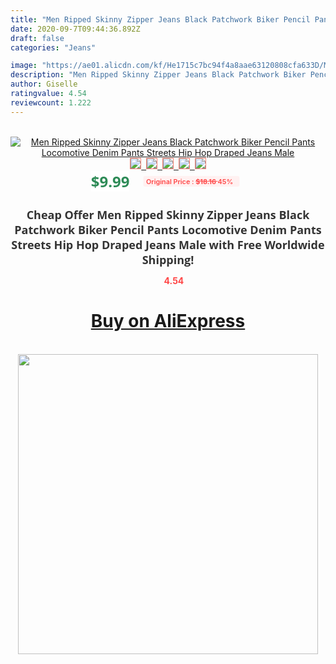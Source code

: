 ```yaml
---
title: "Men Ripped Skinny Zipper Jeans Black Patchwork Biker Pencil Pants Locomotive Denim Pants Streets Hip Hop Draped Jeans Male"
date: 2020-09-7T09:44:36.892Z
draft: false
categories: "Jeans"

image: "https://ae01.alicdn.com/kf/He1715c7bc94f4a8aae63120808cfa633D/Men-Ripped-Skinny-Zipper-Jeans-Black-Patchwork-Biker-Pencil-Pants-Locomotive-Denim-Pants-Streets-Hip-Hop.jpg"
description: "Men Ripped Skinny Zipper Jeans Black Patchwork Biker Pencil Pants Locomotive Denim Pants Streets Hip Hop Draped Jeans Male"
author: Giselle
ratingvalue: 4.54
reviewcount: 1.222
---
```

<br>
<div style="text-align: center;">
<a href="https://s.click.aliexpress.com/e/_A85uj3" target="_blank" rel="nofollow noopener noreferrer"><img alt="Men Ripped Skinny Zipper Jeans Black Patchwork Biker Pencil Pants Locomotive Denim Pants Streets Hip Hop Draped Jeans Male" class="magnifier-image" src="https://ae01.alicdn.com/kf/He1715c7bc94f4a8aae63120808cfa633D/Men-Ripped-Skinny-Zipper-Jeans-Black-Patchwork-Biker-Pencil-Pants-Locomotive-Denim-Pants-Streets-Hip-Hop.jpg_640x640.jpg">
<br>
<img style="border:1px solid salmon" src="https://ae01.alicdn.com/kf/He1715c7bc94f4a8aae63120808cfa633D/Men-Ripped-Skinny-Zipper-Jeans-Black-Patchwork-Biker-Pencil-Pants-Locomotive-Denim-Pants-Streets-Hip-Hop.jpg_120x120.jpg">&nbsp;&nbsp;<img style="border:1px solid salmon" src="https://ae01.alicdn.com/kf/H893c4482dce84f2f85b9802fee41af92m/Men-Ripped-Skinny-Zipper-Jeans-Black-Patchwork-Biker-Pencil-Pants-Locomotive-Denim-Pants-Streets-Hip-Hop.png_120x120.jpg">&nbsp;&nbsp;<img style="border:1px solid salmon" src="https://ae01.alicdn.com/kf/Ha854d6c5188048ef8cb94a83349685af5/Men-Ripped-Skinny-Zipper-Jeans-Black-Patchwork-Biker-Pencil-Pants-Locomotive-Denim-Pants-Streets-Hip-Hop.png_120x120.jpg">&nbsp;&nbsp;<img style="border:1px solid salmon" src="https://ae01.alicdn.com/kf/Hb97ca13596554c5da16d797d7a91fe89Z/Men-Ripped-Skinny-Zipper-Jeans-Black-Patchwork-Biker-Pencil-Pants-Locomotive-Denim-Pants-Streets-Hip-Hop.jpg_120x120.jpg">&nbsp;&nbsp;<img style="border:1px solid salmon" src="https://ae01.alicdn.com/kf/H3938104cf5c44b31acd2282fb3a3651ff/Men-Ripped-Skinny-Zipper-Jeans-Black-Patchwork-Biker-Pencil-Pants-Locomotive-Denim-Pants-Streets-Hip-Hop.jpg_120x120.jpg"></a></div><br0>
<div style="text-align: center;"><span style="background-color: white; border: 0px; box-sizing: border-box; color: seagreen; display: inline-block; font-family: &quot;open sans&quot; , &quot;arial&quot; , &quot;helvetica&quot; , sans-serif , &quot;heiti&quot;; font-size: 24px; font-stretch: inherit; font-weight: 700; line-height: inherit; margin: 0px 10px 0px 0px; padding: 0px; vertical-align: middle;">$9.99 </span>
<span style="background: rgb(255 , 241 , 241); border-radius: 3px; border: 0px; box-sizing: border-box; color: #ff4747; display: inline-block; font-family: inherit; font-size: 12px; font-stretch: inherit; font-style: inherit; font-variant: inherit; font-weight: 600; line-height: inherit; margin: 0px; padding: 2px 5px; transform: scale(0.9); vertical-align: middle;">Original Price : <b style="text-decoration: line-through;">$18.16 </b> 45%&nbsp;&nbsp;</span></div>
<h1 style="color: #333333; display: inline-block; font-family: &quot;open sans&quot; , &quot;arial&quot; , &quot;helvetica&quot; , sans-serif , &quot;heiti&quot;; font-size: 18px; font-stretch: inherit; font-weight: 700; text-align: center;">Cheap Offer Men Ripped Skinny Zipper Jeans Black Patchwork Biker Pencil Pants Locomotive Denim Pants Streets Hip Hop Draped Jeans Male with Free Worldwide Shipping!</h1>
<div style="color: #ff4747; text-align: center;">
<img src="https://4.bp.blogspot.com/-M0ZcTcb-5uY/XleCXlxnR4I/AAAAAAAAAEc/OrjgMkXV1oMQFaCRZj5HQwOCBcu3w1FegCPcBGAYYCw/s1600/star.png" style="height: 15px;">&nbsp;<b>4.54</b></div>
<div class="button_cont" align="center"><a class="buynow_a" href="https://s.click.aliexpress.com/e/_A85uj3" target="_blank" rel="nofollow noopener noreferrer"><H1>Buy on AliExpress</H1></a></div><br>
<div class="separator" style="clear: both; text-align: center;">
<img src="https://lh3.googleusercontent.com/-pTy5HemUv9M/XlePHvY0dAI/AAAAAAAAAE4/0nX5iRUoIWY8eMW9Dpxeirr157OZliDIgCLcBGAsYHQ/s1600/badge.gif" width="480">
</div>
